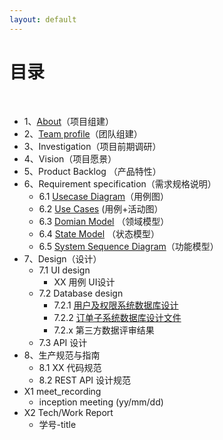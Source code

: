 ```yaml
---
layout: default
---
```


# [](#TOC)目录

&nbsp;&nbsp; 

* 1、[About](Dashboard/01-about)（项目组建）
* 2、[Team profile](02-team-profile)（团队组建）
* 3、Investigation（项目前期调研）
* 4、Vision（项目愿景）
* 5、Product Backlog （产品特性）
* 6、Requirement specification（需求规格说明）
    - 6.1 [Usecase Diagram](doc/usecase_diagram)（用例图）
    - 6.2 [Use Cases]() (用例+活动图）
    - 6.3 [Domian Model](Dashboard/doc/course-SDP/rentRoomDomain) （领域模型）
    - 6.4 [State Model](Dashboard/doc/course-SDP/roomState) （状态模型）
    - 6.5 [System Sequence Diagram](ttps://github.com/WindyMen/Dashboard/blob/master/doc/course-SDP/createRoomSequence.PNG)（功能模型）
* 7、Design（设计）
    - 7.1 UI design
        - XX 用例 UI设计
    - 7.2 Database design
        - 7.2.1 [用户及权限系统数据库设计](Dashboard/doc/course-SDP/datebaseModel)
        - 7.2.2 [订单子系统数据库设计文件](Dashboard/doc/database/rentRoom)
        - 7.2.x 第三方数据评审结果
    - 7.3 API 设计
* 8、生产规范与指南
    - 8.1 XX 代码规范
    - 8.2 REST API 设计规范
* X1 meet_recording
    - inception meeting (yy/mm/dd)
* X2 Tech/Work Report
    - 学号-title
